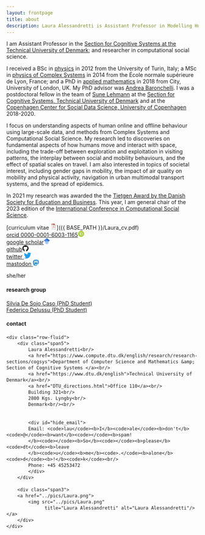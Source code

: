 ```yaml
---
layout: frontpage
title: about
description: Laura Alessandretti is Assistant Professor in Modelling Human Dynamics at the Technical University of Denmark
---
```


I am Assistant Professor in the
[Section for Cognitive Systems at the Technical University of Denmark](https://www.compute.dtu.dk/english/research/research-sections/cogsys);
and researcher in computational social science.

I received a BSc in [physics](https://www.physics.unito.it/do/home.pl)
in 2012 from the
University of Turin, Italy; a MSc in [physics of Complex Systems](http://www.ens-lyon.fr/MasterSDM/en/master-2/m2-complex-systems/m2-complex-systems)
in 2014 from the
École normale supérieure de Lyon, France; and a PhD in [applied mathematics](https://www.city.ac.uk/about/schools/science-technology/mathematics)
in 2018 from City, University of London, UK. My PhD advisor was
[Andrea Baronchelli](https://www.andreabaronchelli.com/).
I was a postdoctoral fellow in the team of [Sune Lehmann](https://sunelehmann.com/) at the
[Section for Cognitive Systems, Technical University of Denmark](https://www.compute.dtu.dk/english/research/research-sections/cogsys) and at the [Copenhagen Center for Social Data Science, University of Copenhagen](https://sodas.ku.dk/)
2018-2020.

I focus on understanding aspects of human online and offline behaviour using large-scale data,
and methods from Complex Systems and Computational Social Science.
My research led to discoveries on fundamental aspects of how humans move and interact with space,
including the trade-off between exploration and exploitation in visiting patterns,
the interplay between social and mobility behaviours, and the effect of spatial scales on travel.
I am also interested in topics of societal interest, including gender gaps in mobility,
the impact of air quality on mobility and physical activity, navigation in urban multimodal transport systems, and the spread of epidemics.

In 2021 my research was awarded the the [Tietgen Award by the Danish Society for Education and Business](https://dseb.dk/aktuelt/prestigefyldt-pris-gaar-til-forskning-i-digitale-laeringsmidler-og-danskernes).
This year, I am general chair of the 2023 edition of the [International Conference in Computational Social Science](https://ic2s2.org/).



[curriculum vitae ![CV as pdf](icons16/pdf-icon.png)]({{ BASE_PATH }}/Laura_cv.pdf)<br/>
[orcid 0000-0001-6003-1165![orcid](icons16/orcid-icon.png)](https://orcid.org/0000-0001-6003-1165)<br/>
[google scholar![scholar](icons16/scholar-icon.png)](https://scholar.google.dk/citations?user=2265XuYAAAAJ&hl=da)<br/>
[github![github](icons16/github-icon.png)](https://github.com/lalessan)<br/>
[twitter ![twitter](icons16/twitter-icon.png)](https://twitter.com/lau_retti)<br/>
[mastodon ![mastodon](icons16/mastodon-icon.png)](https://datasci.social/@lauretti)<br/>

she/her

<div class="container">
<h4><a name="research group"></a>research group</h4>
</div>

[Silvia De Sojo Caso (PhD Student)](https://orbit.dtu.dk/en/persons/silvia-de-sojo-caso)<br/>
[Federico Delussu (PhD Student)](https://orbit.dtu.dk/en/persons/federico-delussu)<br/>   







<div class="container">
<h4><a name="contact"></a>contact</h4>

    <div class="row-fluid">
        <div class="span5">
            Laura Alessandretti<br/>
            <a href="https://www.compute.dtu.dk/english/research/research-sections/cogsys">Department of Computer Science and Mathematics &amp; Section of Cognitive Systems </a><br/>
            <a href="https://www.dtu.dk/english">Technical University of Denmark</a><br/>
            <a href="DTU_directions.html">Office 110</a><br/>
            Building 321<br/>
            2800 Kgs. Lyngby<br/>
            Denmark<br/><br/>


            <div id="hide_email">
            Email: <code>lau</code><b>I</b><code>ale</code><b>don't</b><code>@</code><b>want</b><code></code><b>spam!
            </b><code></code><b>So</b><code></code><b>please</b><code>dt</code><b>leave
            </b><code>u</code><b>me</b><code>.</code><b>alone</b><code>d</code><b>!</b><code>k</code><br/>
            Phone: +45 45253472
            </div>
        </div>

        <div class="span3">
        <a href="../pics/Laura.png">
            <img src="../pics/Laura.png"
                  title="Laura Alessandretti" alt="Laura Alessandretti"/></a>
        </div>
    </div>
</div>
